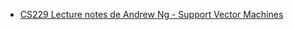 * [CS229 Lecture notes de Andrew Ng - Support Vector Machines](http://cs229.stanford.edu/notes/cs229-notes3.pdf)